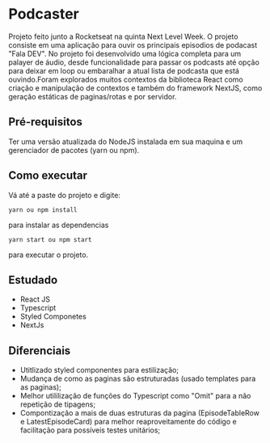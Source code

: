 # Podcaster

Projeto feito junto a Rocketseat na quinta Next Level Week. O projeto consiste em uma aplicação para ouvir os principais episodios de podacast "Fala DEV". No projeto foi desenvolvido uma lógica completa para um palayer de áudio, desde funcionalidade para passar os podcasts até opção para deixar em loop ou embaralhar a atual lista de podcasta que está ouvindo.Foram explorados muitos contextos da biblioteca React como criação e manipulação de contextos e também do framework NextJS, como geração estáticas de paginas/rotas e por servidor.


## Pré-requisitos
Ter uma versão atualizada do NodeJS instalada em sua maquina e um gerenciador de pacotes (yarn ou npm).

## Como executar
Vá até a paste do projeto e digite:
```
yarn ou npm install
```
para instalar as dependencias
```
yarn start ou npm start
```
para executar o projeto.

## Estudado
* React JS
* Typescript
* Styled Componetes
* NextJs

## Diferenciais
* Utitlizado styled componentes para estilização;
* Mudança de como as paginas são estruturadas (usado templates para as paginas);
* Melhor utililização de funções do Typescript como "Omit" para a não repetição de tipagens;
* Compontização a mais de duas estruturas da pagina (EpisodeTableRow e LatestEpisodeCard) para melhor reaproveitamente do código e facilitação para possíveis testes unitários;
